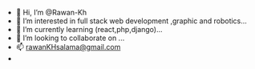 - 👋 Hi, I’m @Rawan-Kh
- 👀 I’m interested in full stack web development ,graphic and robotics...
- 🌱 I’m currently learning (react,php,django)...
- 💞️ I’m looking to collaborate on ...
- 📫 rawanKHsalama@gmail.com
-   

<!---
Rawan-Kh/Rawan-Kh is a ✨ special ✨ repository because its `README.md` (this file) appears on your GitHub profile.
You can click the Preview link to take a look at your changes.
--->
